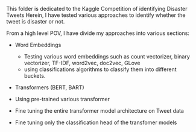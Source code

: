 This folder is dedicated to the Kaggle Competition of identifying Disaster Tweets
Herein, I have tested various approaches to identify whether the tweet is disaster or not. 

From a high level POV, I have divide my approaches into various sections:

* Word Embeddings
  * Testing various word embeddings such as count vectorizer, binary vectorizer, TF-IDF, word2vec, doc2vec, GLove
  * using classifications algorithms to classify them into different buckets. 

* Transformers (BERT, BART)
 * Using pre-trained various transformer
 * Fine tuning the entire transformer model architecture on Tweet data
 * Fine tuning only the classification head of the transfomer models
